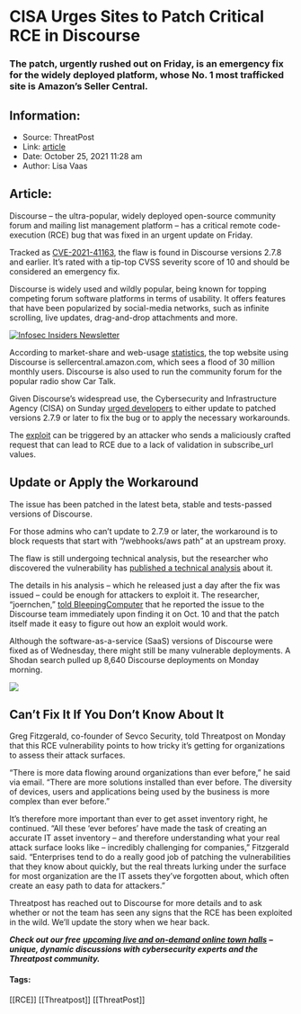 # CISA Urges Sites to Patch Critical RCE in Discourse
### The patch, urgently rushed out on Friday, is an emergency fix for the widely deployed platform, whose No. 1 most trafficked site is Amazon’s Seller Central. 

## Information:
+ Source: ThreatPost
+ Link: [article](https://kasperskycontenthub.com/threatpost-global/?p=175705)
+ Date: October 25, 2021  11:28 am
+ Author: Lisa Vaas


## Article:
Discourse – the ultra-popular, widely deployed open-source community forum and mailing list management platform – has a critical remote code-execution (RCE) bug that was fixed in an urgent update on Friday.


Tracked as [CVE-2021-41163](https://nvd.nist.gov/vuln/detail/CVE-2021-41163), the flaw is found in Discourse versions 2.7.8 and earlier. It’s rated with a tip-top CVSS severity score of 10 and should be considered an emergency fix.


Discourse is widely used and wildly popular, being known for topping competing forum software platforms in terms of usability. It offers features that have been popularized by social-media networks, such as infinite scrolling, live updates, drag-and-drop attachments and more.


[![Infosec Insiders Newsletter](https://media.threatpost.com/wp-content/uploads/sites/103/2021/07/10165815/infosec_insiders_in_article_promo.png)](https://threatpost.com/infosec-insider-subscription-page/?utm_source=ART&utm_medium=ART&utm_campaign=InfosecInsiders_Newsletter_Promo/)


According to market-share and web-usage [statistics](https://www.similartech.com/technologies/discourse), the top website using Discourse is sellercentral.amazon.com, which sees a flood of 30 million monthly users. Discourse is also used to run the community forum for the popular radio show Car Talk.


Given Discourse’s widespread use, the Cybersecurity and Infrastructure Agency (CISA) on Sunday [urged developers](https://us-cert.cisa.gov/ncas/current-activity/2021/10/24/critical-rce-vulnerability-discourse) to either update to patched versions 2.7.9 or later to fix the bug or to apply the necessary workarounds.


The [exploit](https://nvd.nist.gov/vuln/detail/CVE-2021-41163) can be triggered by an attacker who sends a maliciously crafted request that can lead to RCE due to a lack of validation in subscribe\_url values.


Update or Apply the Workaround
------------------------------


The issue has been patched in the latest beta, stable and tests-passed versions of Discourse.


For those admins who can’t update to 2.7.9 or later, the workaround is to block requests that start with “/webhooks/aws path” at an upstream proxy.


The flaw is still undergoing technical analysis, but the researcher who discovered the vulnerability has [published a technical analysis](https://0day.click/recipe/discourse-sns-rce/) about it.


The details in his analysis – which he released just a day after the fix was issued – could be enough for attackers to exploit it. The researcher, “joernchen,” [told BleepingComputer](https://www.bleepingcomputer.com/news/security/cisa-urges-admins-to-patch-critical-discourse-code-execution-bug/) that he reported the issue to the Discourse team immediately upon finding it on Oct. 10 and that the patch itself made it easy to figure out how an exploit would work.


Although the software-as-a-service (SaaS) versions of Discourse were fixed as of Wednesday, there might still be many vulnerable deployments. A Shodan search pulled up 8,640 Discourse deployments on Monday morning.


[![](https://media.threatpost.com/wp-content/uploads/sites/103/2021/10/25104333/shodan-discourse-scaled-e1635173031834.jpg)](https://media.threatpost.com/wp-content/uploads/sites/103/2021/10/25104333/shodan-discourse-scaled-e1635173031834.jpg)


Can’t Fix It If You Don’t Know About It
---------------------------------------


Greg Fitzgerald, co-founder of Sevco Security, told Threatpost on Monday that this RCE vulnerability points to how tricky it’s getting for organizations to assess their attack surfaces.


“There is more data flowing around organizations than ever before,” he said via email. “There are more solutions installed than ever before. The diversity of devices, users and applications being used by the business is more complex than ever before.”


It’s therefore more important than ever to get asset inventory right, he continued. “All these ‘ever befores’ have made the task of creating an accurate IT asset inventory – and therefore understanding what your real attack surface looks like – incredibly challenging for companies,” Fitzgerald said. “Enterprises tend to do a really good job of patching the vulnerabilities that they know about quickly, but the real threats lurking under the surface for most organization are the IT assets they’ve forgotten about, which often create an easy path to data for attackers.”


Threatpost has reached out to Discourse for more details and to ask whether or not the team has seen any signs that the RCE has been exploited in the wild. We’ll update the story when we hear back.


***Check out our free*** [***upcoming live and on-demand online town halls***](https://threatpost.com/category/webinars/) ***– unique, dynamic discussions with cybersecurity experts and the Threatpost community.***




#### Tags:
[[RCE]] [[Threatpost]] [[ThreatPost]]
